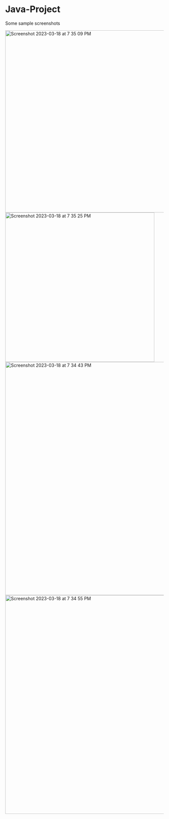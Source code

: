 # Java-Project


Some sample screenshots

<img width="578" alt="Screenshot 2023-03-18 at 7 35 09 PM" src="https://user-images.githubusercontent.com/42184594/226145496-8bc6c1f7-8d5d-487c-b6a7-55e44ea1a41c.png">
<img width="474" alt="Screenshot 2023-03-18 at 7 35 25 PM" src="https://user-images.githubusercontent.com/42184594/226145499-a53b56e5-20fc-4645-a466-3339f97c2c74.png">
<img width="740" alt="Screenshot 2023-03-18 at 7 34 43 PM" src="https://user-images.githubusercontent.com/42184594/226145501-9a9865ca-7c2d-4206-8dbb-c1c48c90b0d8.png">
<img width="694" alt="Screenshot 2023-03-18 at 7 34 55 PM" src="https://user-images.githubusercontent.com/42184594/226145502-54fd9ead-611d-41d7-a723-91a9fddd5ebb.png">
